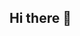 ## Hi there 👋

<!--
**Kkang0328/Kkang0328** is a ✨ _special_ ✨ repository because its `README.md` (this file) appears on your GitHub profile.

Here are some ideas to get you started:

## 기술 스택

### 프론트엔드
[![JavaScript](https://img.shields.io/badge/JavaScript-F7DF1E?style=for-the-badge&logo=JavaScript&logoColor=white)](#)
[![CSS3](https://img.shields.io/badge/CSS3-239120?style=for-the-badge&logo=css3&logoColor=white)](#)
[![HTML5](https://img.shields.io/badge/HTML5-E34F26?style=for-the-badge&logo=html5&logoColor=white)](#)
[![jQuery](https://img.shields.io/badge/jQuery-0769AD?style=for-the-badge&logo=jquery&logoColor=white)](#)
[![Bootstrap](https://img.shields.io/badge/Bootstrap-563D7C?style=for-the-badge&logo=bootstrap&logoColor=white)](#)

### 백엔드
[![Java](https://img.shields.io/badge/Java-ED8B00?style=for-the-badge&logo=openjdk&logoColor=white)](#)
[![Oracle](https://img.shields.io/badge/Oracle-F80000?style=for-the-badge&logo=oracle&logoColor=black)](#)
[![JDBC](https://img.shields.io/badge/JDBC-4479A1?style=for-the-badge&logo=oracle&logoColor=white)](#)
[![Servlet](https://img.shields.io/badge/Servlet-007396?style=for-the-badge&logo=java&logoColor=white)](#)
[![JSP](https://img.shields.io/badge/JSP-323330?style=for-the-badge&logo=eclipse&logoColor=white)](#)
[![Python](https://img.shields.io/badge/Python-3776AB?style=for-the-badge&logo=python&logoColor=white)](#)

### 프레임워크
[![Spring](https://img.shields.io/badge/Spring-6DB33F?style=for-the-badge&logo=spring&logoColor=white)](#)
[![Spring Security](https://img.shields.io/badge/Spring_Security-6DB33F?style=for-the-badge&logo=Spring-Security&logoColor=white)](#)

-->
